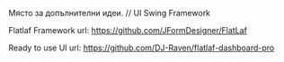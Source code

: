 Място за допълнителни идеи.
// UI Swing Framework

Flatlaf Framework url: https://github.com/JFormDesigner/FlatLaf

Ready to use UI url: https://github.com/DJ-Raven/flatlaf-dashboard-pro
